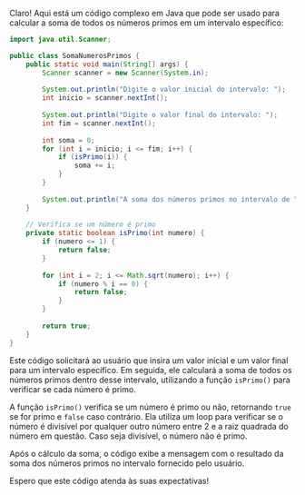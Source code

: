Claro! Aqui está um código complexo em Java que pode ser usado para calcular a soma de todos os números primos em um intervalo específico:

```java
import java.util.Scanner;

public class SomaNumerosPrimos {
    public static void main(String[] args) {
        Scanner scanner = new Scanner(System.in);
        
        System.out.println("Digite o valor inicial do intervalo: ");
        int inicio = scanner.nextInt();
        
        System.out.println("Digite o valor final do intervalo: ");
        int fim = scanner.nextInt();
        
        int soma = 0;
        for (int i = inicio; i <= fim; i++) {
            if (isPrimo(i)) {
                soma += i;
            }
        }
        
        System.out.println("A soma dos números primos no intervalo de " + inicio + " a " + fim + " é: " + soma);
    }
    
    // Verifica se um número é primo
    private static boolean isPrimo(int numero) {
        if (numero <= 1) {
            return false;
        }
        
        for (int i = 2; i <= Math.sqrt(numero); i++) {
            if (numero % i == 0) {
                return false;
            }
        }
        
        return true;
    }
}
```

Este código solicitará ao usuário que insira um valor inicial e um valor final para um intervalo específico. Em seguida, ele calculará a soma de todos os números primos dentro desse intervalo, utilizando a função `isPrimo()` para verificar se cada número é primo.

A função `isPrimo()` verifica se um número é primo ou não, retornando `true` se for primo e `false` caso contrário. Ela utiliza um loop para verificar se o número é divisível por qualquer outro número entre 2 e a raiz quadrada do número em questão. Caso seja divisível, o número não é primo.

Após o cálculo da soma, o código exibe a mensagem com o resultado da soma dos números primos no intervalo fornecido pelo usuário.

Espero que este código atenda às suas expectativas!